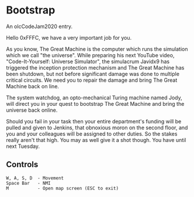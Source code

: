 # Bootstrap

An olcCodeJam2020 entry.

Hello 0xFFFC, we have a very important job for you.

As you know, The Great Machine is the computer which runs the simulation which we call "the universe". While preparing his next YouTube video, "Code-It-Yourself: Universe Simulator", the simulacrum Javidx9 has triggered the inception protection mechanism and The Great Machine has been shutdown, but not before significant damage was done to multiple critical circuits. We need you to repair the damage and bring The Great Machine back on line.

The system watchdog, an opto-mechanical Turing machine named Jody, will direct you in your quest to bootstrap The Great Machine and bring the universe back online.

Should you fail in your task then your entire department's funding will be pulled and given to Jenkins, that obnoxious moron on the second floor, and you and your colleagues will be assigned to other duties. So the stakes really aren't that high. You may as well give it a shot though. You have until next Tuesday.


## Controls
```
W, A, S, D  - Movement
Space Bar   - NMI
M           - Open map screen (ESC to exit)
```
